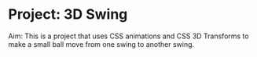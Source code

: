 # Project: 3D Swing


Aim: This is a project that uses CSS animations and CSS 3D Transforms to make a small ball move from one swing to another swing.
 
